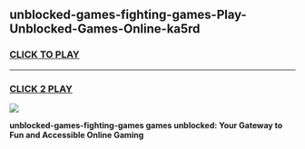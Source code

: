 
## unblocked-games-fighting-games-Play-Unblocked-Games-Online-ka5rd
<h3>
<a href="https://premium76.site?title=unblocked-games-fighting-games&ref=25A">CLICK TO PLAY</a></h3>
<hr>

<h3>
<a href="https://premium76.site?title=unblocked-games-fighting-games&ref=25A">CLICK 2 PLAY</a>
  
</h3>

<a href="https://premium76.site?title=unblocked-games-fighting-games&ref=25A"><img src="https://clearcache.store/games.png"></a>


**unblocked-games-fighting-games games unblocked: Your Gateway to Fun and Accessible Online Gaming**
